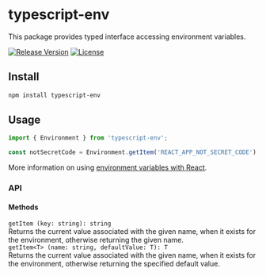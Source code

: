 # typescript-env

This package provides typed interface accessing environment variables.

[![Release Version](https://img.shields.io/npm/v/typescript-env.svg)](https://www.npmjs.com/package/typescript-env)
[![License](https://img.shields.io/badge/License-MIT-blue.svg)](https://opensource.org/licenses/MIT)

## Install

```bash
npm install typescript-env
```

## Usage

```ts
import { Environment } from 'typescript-env';

const notSecretCode = Environment.getItem('REACT_APP_NOT_SECRET_CODE');
```

More information on using [environment variables with React](https://create-react-app.dev/docs/adding-custom-environment-variables).

### API

#### Methods

<dt><code>getItem (key: string): string</code></dt>
Returns the current value associated with the given name, when it exists for the environment, otherwise returning the given name.

<dt><code>getItem&lt;T&gt; (name: string, defaultValue: T): T</code></dt>
Returns the current value associated with the given name, when it exists for the environment, otherwise returning the specified default value.
